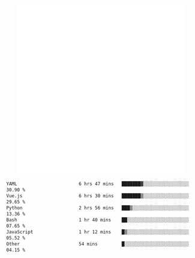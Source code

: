 <div align="center">
    <a href="https://konst.fish">
        <img src="https://raw.githubusercontent.com/konstfish/konstfish/master/fish.svg" alt="Logo" width="450"/>
    </a>
</div>

<!--START_SECTION:waka-->

```text
YAML                       6 hrs 47 mins   ███████▓░░░░░░░░░░░░░░░░░   30.90 %
Vue.js                     6 hrs 30 mins   ███████▒░░░░░░░░░░░░░░░░░   29.65 %
Python                     2 hrs 56 mins   ███▒░░░░░░░░░░░░░░░░░░░░░   13.36 %
Bash                       1 hr 40 mins    ██░░░░░░░░░░░░░░░░░░░░░░░   07.65 %
JavaScript                 1 hr 12 mins    █▒░░░░░░░░░░░░░░░░░░░░░░░   05.52 %
Other                      54 mins         █░░░░░░░░░░░░░░░░░░░░░░░░   04.15 %
```

<!--END_SECTION:waka-->
